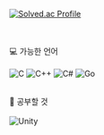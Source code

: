 [![Solved.ac Profile](http://mazassumnida.wtf/api/generate_badge?boj=index1225)](https://solved.ac/index1225)
 
 <br></br>
💻 가능한 언어<br></br>
![C](https://img.shields.io/badge/c-%2300599C.svg?style=for-the-badge&logo=c&logoColor=white)
![C++](https://img.shields.io/badge/c++-%2300599C.svg?style=for-the-badge&logo=c%2B%2B&logoColor=white)
![C#](https://img.shields.io/badge/c%23-%23239120.svg?style=for-the-badge&logo=c-sharp&logoColor=white)
![Go](https://img.shields.io/badge/go-%2300ADD8.svg?style=for-the-badge&logo=go&logoColor=white)
<br></br>

📖 공부할 것
<br></br>
![Unity](https://img.shields.io/badge/unity-%23000000.svg?style=for-the-badge&logo=unity&logoColor=white)
